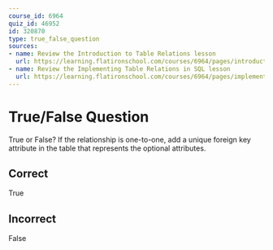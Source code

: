 ```yaml
---
course_id: 6964
quiz_id: 46952
id: 320870
type: true_false_question
sources:
- name: Review the Introduction to Table Relations lesson
  url: https://learning.flatironschool.com/courses/6964/pages/introduction-to-table-relations?module_item_id=565744
- name: Review the Implementing Table Relations in SQL lesson
  url: https://learning.flatironschool.com/courses/6964/pages/implementing-table-relations-in-sql?module_item_id=565746
---
```


# True/False Question

True or False? If the relationship is one-to-one, add a unique foreign key
attribute in the table that represents the optional attributes.

## Correct

True

## Incorrect

False
